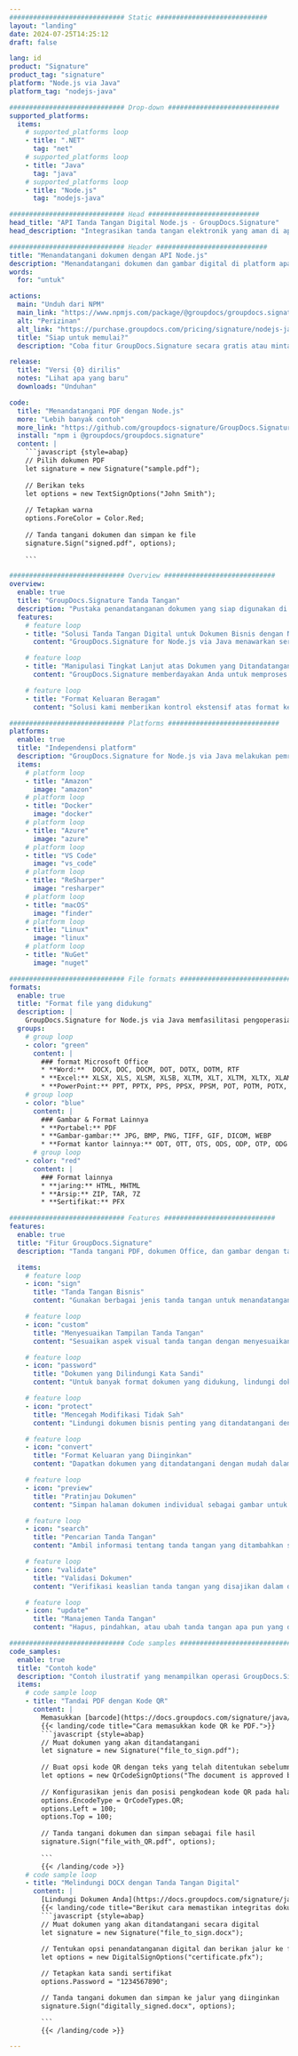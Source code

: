 ```yaml
---
############################# Static ############################
layout: "landing"
date: 2024-07-25T14:25:12
draft: false

lang: id
product: "Signature"
product_tag: "signature"
platform: "Node.js via Java"
platform_tag: "nodejs-java"

############################# Drop-down ############################
supported_platforms:
  items:
    # supported_platforms loop
    - title: ".NET"
      tag: "net"
    # supported_platforms loop
    - title: "Java"
      tag: "java"
    # supported_platforms loop
    - title: "Node.js"
      tag: "nodejs-java"

############################# Head ############################
head_title: "API Tanda Tangan Digital Node.js - GroupDocs.Signature"
head_description: "Integrasikan tanda tangan elektronik yang aman di aplikasi Node.js dengan GroupDocs.Signature. Sederhanakan alur kerja penandatanganan dokumen dengan mudah dan efisien."

############################# Header ############################
title: "Menandatangani dokumen dengan API Node.js"
description: "Menandatangani dokumen dan gambar digital di platform apa pun menggunakan API fleksibel dan solusi berbasis aplikasi kami untuk pemrogram dan pengguna akhir."
words:
  for: "untuk"

actions:
  main: "Unduh dari NPM"
  main_link: "https://www.npmjs.com/package/@groupdocs/groupdocs.signature/"
  alt: "Perizinan"
  alt_link: "https://purchase.groupdocs.com/pricing/signature/nodejs-java/"
  title: "Siap untuk memulai?"
  description: "Coba fitur GroupDocs.Signature secara gratis atau minta lisensi"

release:
  title: "Versi {0} dirilis"
  notes: "Lihat apa yang baru"
  downloads: "Unduhan"

code:
  title: "Menandatangani PDF dengan Node.js"
  more: "Lebih banyak contoh"
  more_link: "https://github.com/groupdocs-signature/GroupDocs.Signature-for-Node.js-via-Java/"
  install: "npm i @groupdocs/groupdocs.signature"
  content: |
    ```javascript {style=abap}   
    // Pilih dokumen PDF
    let signature = new Signature("sample.pdf");
    
    // Berikan teks
    let options = new TextSignOptions("John Smith");
    
    // Tetapkan warna
    options.ForeColor = Color.Red;
    
    // Tanda tangani dokumen dan simpan ke file
    signature.Sign("signed.pdf", options);
    
    ```

############################# Overview ############################
overview:
  enable: true
  title: "GroupDocs.Signature Tanda Tangan"
  description: "Pustaka penandatanganan dokumen yang siap digunakan di aplikasi Node.js"
  features:
    # feature loop
    - title: "Solusi Tanda Tangan Digital untuk Dokumen Bisnis dengan Node.js"
      content: "GroupDocs.Signature for Node.js via Java menawarkan serangkaian opsi tanda tangan digital lengkap untuk PDF, dokumen Office, dan gambar. Teks, kode batang, gambar, sertifikat digital, dan metadata tersedia. Pemrosesan dokumen yang efisien memastikan efisiensi."

    # feature loop
    - title: "Manipulasi Tingkat Lanjut atas Dokumen yang Ditandatangani"
      content: "GroupDocs.Signature memberdayakan Anda untuk memproses dokumen yang ditandatangani. Cari dan validasi tanda tangan menggunakan berbagai kriteria. Selain itu, ekstrak informasi dokumen terperinci atau buat gambar pratinjau halaman."

    # feature loop
    - title: "Format Keluaran Beragam"
      content: "Solusi kami memberikan kontrol ekstensif atas format keluaran dokumen yang ditandatangani. Posisikan tanda tangan secara tepat di halaman mana pun dan sesuaikan tampilannya. Simpan dokumen yang ditandatangani dalam berbagai format yang didukung dan amankan secara opsional dengan kata sandi."

############################# Platforms ############################
platforms:
  enable: true
  title: "Independensi platform"
  description: "GroupDocs.Signature for Node.js via Java melakukan pemrosesan dokumen dengan berbagai sistem operasi"
  items:
    # platform loop
    - title: "Amazon"
      image: "amazon"
    # platform loop
    - title: "Docker"
      image: "docker"
    # platform loop
    - title: "Azure"
      image: "azure"
    # platform loop
    - title: "VS Code"
      image: "vs_code"
    # platform loop
    - title: "ReSharper"
      image: "resharper"
    # platform loop
    - title: "macOS"
      image: "finder"
    # platform loop
    - title: "Linux"
      image: "linux"
    # platform loop
    - title: "NuGet"
      image: "nuget"

############################# File formats ############################
formats:
  enable: true
  title: "Format file yang didukung"
  description: |
    GroupDocs.Signature for Node.js via Java memfasilitasi pengoperasian untuk [format file populer](https://docs.groupdocs.com/signature/java/supported-document-formats/).
  groups:
    # group loop
    - color: "green"
      content: |
        ### format Microsoft Office
        * **Word:**  DOCX, DOC, DOCM, DOT, DOTX, DOTM, RTF
        * **Excel:** XLSX, XLS, XLSM, XLSB, XLTM, XLT, XLTM, XLTX, XLAM, SXC, SpreadsheetML
        * **PowerPoint:** PPT, PPTX, PPS, PPSX, PPSM, POT, POTM, POTX, PPTM
    # group loop
    - color: "blue"
      content: |
        ### Gambar & Format Lainnya
        * **Portabel:** PDF
        * **Gambar-gambar:** JPG, BMP, PNG, TIFF, GIF, DICOM, WEBP
        * **Format kantor lainnya:** ODT, OTT, OTS, ODS, ODP, OTP, ODG
      # group loop
    - color: "red"
      content: |
        ### Format lainnya
        * **jaring:** HTML, MHTML
        * **Arsip:** ZIP, TAR, 7Z
        * **Sertifikat:** PFX

############################# Features ############################
features:
  enable: true
  title: "Fitur GroupDocs.Signature"
  description: "Tanda tangani PDF, dokumen Office, dan gambar dengan tanda tangan digital"

  items:
    # feature loop
    - icon: "sign"
      title: "Tanda Tangan Bisnis"
      content: "Gunakan berbagai jenis tanda tangan untuk menandatangani dokumen. Tempatkan tanda tangan digital secara tepat di lokasi halaman mana pun."

    # feature loop
    - icon: "custom"
      title: "Menyesuaikan Tampilan Tanda Tangan"
      content: "Sesuaikan aspek visual tanda tangan dengan menyesuaikan warna, font, batas, rotasi, dan lainnya untuk mencapai hasil yang Anda inginkan."

    # feature loop
    - icon: "password"
      title: "Dokumen yang Dilindungi Kata Sandi"
      content: "Untuk banyak format dokumen yang didukung, lindungi dokumen yang ditandatangani dengan kata sandi untuk keamanan tambahan."

    # feature loop
    - icon: "protect"
      title: "Mencegah Modifikasi Tidak Sah"
      content: "Lindungi dokumen bisnis penting yang ditandatangani dengan sertifikat digital dari perubahan yang tidak sah."

    # feature loop
    - icon: "convert"
      title: "Format Keluaran yang Diinginkan"
      content: "Dapatkan dokumen yang ditandatangani dengan mudah dalam format apa pun yang didukung. Konversikan dokumen MS Word ke format PDF dengan mudah."

    # feature loop
    - icon: "preview"
      title: "Pratinjau Dokumen"
      content: "Simpan halaman dokumen individual sebagai gambar untuk kebutuhan masa depan."

    # feature loop
    - icon: "search"
      title: "Pencarian Tanda Tangan"
      content: "Ambil informasi tentang tanda tangan yang ditambahkan sebelumnya dalam dokumen Anda."

    # feature loop
    - icon: "validate"
      title: "Validasi Dokumen"
      content: "Verifikasi keaslian tanda tangan yang disajikan dalam dokumen apa pun."

    # feature loop
    - icon: "update"
      title: "Manajemen Tanda Tangan"
      content: "Hapus, pindahkan, atau ubah tanda tangan apa pun yang ditempatkan pada halaman dokumen mana pun."

############################# Code samples ############################
code_samples:
  enable: true
  title: "Contoh kode"
  description: "Contoh ilustratif yang menampilkan operasi GroupDocs.Signature for Node.js via Java yang umum"
  items:
    # code sample loop
    - title: "Tandai PDF dengan Kode QR"
      content: |
        Memasukkan [barcode](https://docs.groupdocs.com/signature/java/esign-document-with-qr-code-signature/) ke dalam halaman dokumen PDF tertentu dapat menyederhanakan proses bisnis. Bagian ini memberikan contoh penambahan kode QR menggunakan GroupDocs.Signature for Node.js via Java.
        {{< landing/code title="Cara memasukkan kode QR ke PDF.">}}
        ```javascript {style=abap}
        // Muat dokumen yang akan ditandatangani
        let signature = new Signature("file_to_sign.pdf");
        
        // Buat opsi kode QR dengan teks yang telah ditentukan sebelumnya
        let options = new QrCodeSignOptions("The document is approved by John Smith");
        
        // Konfigurasikan jenis dan posisi pengkodean kode QR pada halaman
        options.EncodeType = QrCodeTypes.QR;
        options.Left = 100;
        options.Top = 100;
            
        // Tanda tangani dokumen dan simpan sebagai file hasil
        signature.Sign("file_with_QR.pdf", options);
        
        ```
        {{< /landing/code >}}
    # code sample loop
    - title: "Melindungi DOCX dengan Tanda Tangan Digital"
      content: |
        [Lindungi Dokumen Anda](https://docs.groupdocs.com/signature/java/esign-document-with-digital-signature/) dengan tanda tangan berdasarkan sertifikat digital. Tanda tangan digital melindungi dokumen bisnis Anda dari perubahan konten.
        {{< landing/code title="Berikut cara memastikan integritas dokumen.">}}
        ```javascript {style=abap}   
        // Muat dokumen yang akan ditandatangani secara digital
        let signature = new Signature("file_to_sign.docx");
        
        // Tentukan opsi penandatanganan digital dan berikan jalur ke file sertifikat
        let options = new DigitalSignOptions("certificate.pfx");

        // Tetapkan kata sandi sertifikat
        options.Password = "1234567890";

        // Tanda tangani dokumen dan simpan ke jalur yang diinginkan
        signature.Sign("digitally_signed.docx", options);

        ```
        {{< /landing/code >}}

---
```

